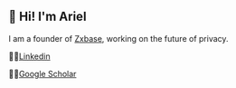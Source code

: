 ## 👋 Hi! I'm Ariel

I am a founder of [Zxbase](https://zxbase.com), working on the future of privacy.

👨‍💼[Linkedin](https://www.linkedin.com/in/tubaltsev/)

👨‍🔬[Google Scholar](https://scholar.google.com/citations?user=8ZPSeg4AAAAJ)
